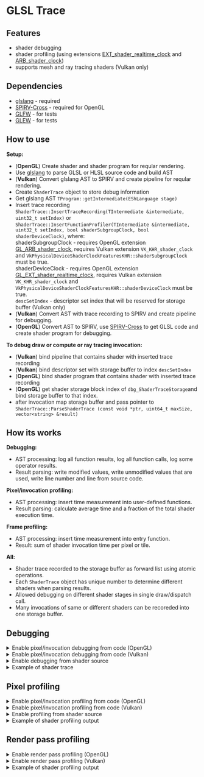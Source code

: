 # GLSL Trace

## Features
 * shader debugging
 * shader profiling (using extensions [EXT_shader_realtime_clock](https://github.com/KhronosGroup/GLSL/blob/master/extensions/ext/EXT_shader_realtime_clock.txt) and [ARB_shader_clock](https://www.khronos.org/registry/OpenGL/extensions/ARB/ARB_shader_clock.txt))
 * supports mesh and ray tracing shaders (Vulkan only)


## Dependencies
 * [glslang](https://github.com/KhronosGroup/glslang) - required
 * [SPIRV-Cross](https://github.com/KhronosGroup/SPIRV-Cross) - required for OpenGL
 * [GLFW](https://www.glfw.org/) - for tests
 * [GLEW](http://glew.sourceforge.net/) - for tests


## How to use
**Setup:**</br> 
 * (__OpenGL__) Create shader and shader program for reqular rendering.
 * Use [glslang](https://github.com/KhronosGroup/glslang) to parse GLSL or HLSL source code and build AST
 * (__Vulkan__) Convert glslang AST to SPIRV and create pipeline for reqular rendering.
 * Create `ShaderTrace` object to store debug information
 * Get glslang AST `TProgram::getIntermediate(EShLanguage stage)`
 * Insert trace recording `ShaderTrace::InsertTraceRecording(TIntermediate &intermediate, uint32_t setIndex)` or `ShaderTrace::InsertFunctionProfiler(TIntermediate &intermediate, uint32_t setIndex, bool shaderSubgroupClock, bool shaderDeviceClock)`, where:</br>
   shaderSubgroupClock - requires OpenGL extension [GL_ARB_shader_clock](https://www.khronos.org/registry/OpenGL/extensions/ARB/ARB_shader_clock.txt), requires Vulkan extension `VK_KHR_shader_clock` and `VkPhysicalDeviceShaderClockFeaturesKHR::shaderSubgroupClock` must be true.</br>
   shaderDeviceClock - requires OpenGL extension [GL_EXT_shader_realtime_clock](https://github.com/KhronosGroup/GLSL/blob/master/extensions/ext/GL_EXT_shader_realtime_clock.txt), requires Vulkan extension `VK_KHR_shader_clock` and `VkPhysicalDeviceShaderClockFeaturesKHR::shaderDeviceClock` must be true.</br>
   `descSetIndex` - descriptor set index that will be reserved for storage buffer (Vulkan only)</br>
 * (__Vulkan__) Convert AST with trace recording to SPIRV and create pipeline for debugging.
 * (__OpenGL__) Convert AST to SPIRV, use [SPIRV-Cross](https://github.com/KhronosGroup/SPIRV-Cross) to get GLSL code and create shader program for debugging.


**To debug draw or compute or ray tracing invocation:**</br> 
 
 * (__Vulkan__) bind pipeline that contains shader with inserted trace recording
 * (__Vulkan__) bind descriptor set with storage buffer to index `descSetIndex`
 * (__OpenGL__) bind shader program that contains shader with inserted trace recording
 * (__OpenGL__) get shader storage block index of `dbg_ShaderTraceStorage`and bind storage buffer to that index.
 * after invocation map storage buffer and pass pointer to `ShaderTrace::ParseShaderTrace (const void *ptr, uint64_t maxSize, vector<string> &result)`
 
 
## How its works
 **Debugging:**
 * AST processing: log all function results, log all function calls, log some operator results.
 * Result parsing: write modified values, write unmodified values that are used, write line number and line from source code.
 
 **Pixel/invocation profiling:**
 * AST processing: insert time measurement into user-defined functions.
 * Result parsing: calculate average time and a fraction of the total shader execution time.
 
 **Frame profiling:**
 * AST processing: insert time measurement into entry function.
 * Result: sum of shader invocation time per pixel or tile.
 
 **All:**
 * Shader trace recorded to the storage buffer as forward list using atomic operations.
 * Each `ShaderTrace` object has unique number to determine different shaders when parsing results.
 * Allowed debugging on different shader stages in single draw/dispatch call.
 * Many invocations of same or different shaders can be recoreded into one storage buffer.


## Debugging

<details>
<summary>Enable pixel/invocation debugging from code (OpenGL)</summary>
   
```cpp
// use glslang to compile shader from source
// for full source code see 'CreateShader()' in 'tests/OpenGL/ShaderCompiler.cpp'
glslang::TProgram  program;
...

// after program compilation get AST
TIntermediate*  intermediate = program.getIntermediate( ... );

// insert trace recording into glslang AST
ShaderTrace  shaderTrace;
shaderTrace.InsertTraceRecording( *intermediate, /*unused*/0 );

// Parts of shader source code will be inserted into shader trace results
shaderTrace.SetSource( ... );

// add included source files if used '#include' directive
shaderTrace.IncludeSource( ... );

// convert AST to SPIRV binary
glslang::GlslangToSpv( *intermediate, spirvData, ... );

// use SPIRV-Cross to convert SPIRV binary into GLSL code
spirv_cross::CompilerGLSL  compiler {spirvData.data(), spirvData.size()};
string  shaderSrc = compiler.compile();

// create shaders and program
...

// create buffer for shader output
uint32_t bufferSize = 4u << 20;
glGenBuffers( 1, &dbgBuffer );
glBindBuffer( GL_SHADER_STORAGE_BUFFER, dbgBuffer );
glBufferStorage( GL_SHADER_STORAGE_BUFFER, bufferSize, nullptr, GL_MAP_READ_BIT | GL_DYNAMIC_STORAGE_BIT );

// bind buffer to shader
GLuint	sb_index = glGetProgramResourceIndex( program, GL_SHADER_STORAGE_BLOCK, "dbg_ShaderTraceStorage" );
glShaderStorageBlockBinding( program, sb_index, /*binding*/0 );
glBindBufferBase( GL_SHADER_STORAGE_BUFFER, /*binding*/0, dbgBuffer );
		
// clear buffer
uint32_t  zero = 0;
glClearBufferData( GL_SHADER_STORAGE_BUFFER, GL_R32UI, GL_RED_INTEGER, GL_UNSIGNED_INT, &zero );

// set pixel which you need to debug (2 components)
// record if {pixel_x, pixel_y} == floor(gl_FragCoord.xy)
uint32_t  data[] = { pixel_x, pixel_y };
glBufferSubData( GL_SHADER_STORAGE_BUFFER, 0, sizeof(data), data );

// draw
...

// ... or which compute invocation or ray tracing launch (3 components)
// record if {thread_x, thread_y, thread_z} == gl_GlobalInvocationID
// record if {thread_x, thread_y, thread_z} == gl_LaunchID
uint32_t  data[] = { thread_x, thread_y, thread_z };
glBufferSubData( GL_SHADER_STORAGE_BUFFER, 0, sizeof(data), data );

// dispatch or trace
...

// read buffer data
void* ptr = glMapBuffer( GL_SHADER_STORAGE_BUFFER, GL_READ_ONLY );

// get shader trace as a string
vector<string>  result;
shaderTrace.ParseShaderTrace( ptr, bufferSize, result );
```
</details>
<details>
<summary>Enable pixel/invocation debugging from code (Vulkan)</summary>
   
```cpp
// use glslang to compile shader from source
// for full source code see 'Device::_Compile()' in 'tests/Vulkan/Device.cpp' 
glslang::TProgram  program;
...

// after program compilation get AST
TIntermediate*  intermediate = program.getIntermediate( ... );

// insert trace recording into glslang AST
// descSetIndex - any free descriptor set index
ShaderTrace  shaderTrace;
shaderTrace.InsertTraceRecording( *intermediate, descSetIndex );

// Parts of shader source code will be inserted into shader trace results
shaderTrace.SetSource( ... );

// add included source files if used '#include' directive
shaderTrace.IncludeSource( ... );

// convert AST to SPIRV binary
glslang::GlslangToSpv( *intermediate, spirvData, ... );
	
// create pipeline
...

// create buffer for shader output
VkBufferCreateInfo	info = {};
info.sType  = VK_STRUCTURE_TYPE_BUFFER_CREATE_INFO;
info.size   = 4u << 20;
info.usage  = VK_BUFFER_USAGE_TRANSFER_SRC_BIT | VK_BUFFER_USAGE_TRANSFER_DST_BIT | VK_BUFFER_USAGE_STORAGE_BUFFER_BIT;
vkCreateBuffer( device, &info, nullptr, &debugOutputBuffer );

info.usage  = VK_BUFFER_USAGE_TRANSFER_DST_BIT;
vkCreateBuffer( device, &info, nullptr, &stagingBuffer );

// bind descriptor set with 'debugOutputBuffer'
vkCmdBindDescriptorSets( cmdBuffer, VK_PIPELINE_BIND_POINT_GRAPHICS, ppln_layout, descSetIndex, 1, &dbg_desc_set, 0, nullptr );
	
// set pixel which you need to debug (2 components)
// record if {pixel_x, pixel_y} == floor(gl_FragCoord.xy)
uint32_t  data[] = { pixel_x, pixel_y };
vkCmdUpdateBuffer( cmdBuffer, debugOutputBuffer, 0, sizeof(data), data );
vkCmdFillBuffer( cmdBuffer, debugOutputBuffer, sizeof(data), VK_WHOLE_SIZE, 0 );

// draw
...

// ... or which compute invocation or ray tracing launch (3 components)
// record if {thread_x, thread_y, thread_z} == gl_GlobalInvocationID
// record if {thread_x, thread_y, thread_z} == gl_LaunchID
uint32_t  data[] = { thread_x, thread_y, thread_z };
vkCmdUpdateBuffer( cmdBuffer, debugOutputBuffer, 0, sizeof(data), data );
vkCmdFillBuffer( cmdBuffer, debugOutputBuffer, sizeof(data), VK_WHOLE_SIZE, 0 );

// dispatch or trace
...

// copy buffer data to staging buffer and map
...
void* ptr;
vkMapMemory( device, stagingBuffer, 0, info.size, 0, &ptr );

// get shader trace as a string
vector<string>  result;
shaderTrace.ParseShaderTrace( ptr, info.size, result );
```
</details>

<details>
<summary>Enable debugging from shader source</summary>

```cpp
// empty function will be replaced during shader compilation
void dbg_EnableTraceRecording (bool b) {}

void main ()
{
    bool condition = ...
        
    // if 'condition' is true then trace recording will start here
    dbg_EnableTraceRecording( condition );
    ...
}
```

Pause trace recording
```cpp
// empty functions will be replaced during shader compilation
void dbg_EnableTraceRecording (bool b) {}
void dbg_PauseTraceRecording (bool b) {}

void main ()
{
    bool condition = ...
    
    // if 'condition' is true then trace recording will start here
    dbg_EnableTraceRecording( condition );
    ...
	
	// pause
	dbg_PauseTraceRecording( true );
	
	// trace will not be recorded
	...
	
	// resume
	dbg_PauseTraceRecording( false );
	...
}
```
</details>

<details>
<summary>Example of shader trace</summary>

```cpp
//> gl_GlobalInvocationID: uint3 {8, 8, 0}
//> gl_LocalInvocationID: uint3 {0, 0, 0}
//> gl_WorkGroupID: uint3 {1, 1, 0}
no source

//> index: uint {136}
//  gl_GlobalInvocationID: uint3 {8, 8, 0}
11. index = gl_GlobalInvocationID.x + gl_GlobalInvocationID.y * gl_NumWorkGroups.x * gl_WorkGroupSize.x;

//> size: uint {256}
12. size = gl_NumWorkGroups.x * gl_NumWorkGroups.y * gl_WorkGroupSize.x * gl_WorkGroupSize.y;

//> value: float {0.506611}
//  index: uint {136}
//  size: uint {256}
13. value = sin( float(index) / size );

//> imageStore(): void
//  gl_GlobalInvocationID: uint3 {8, 8, 0}
//  value: float {0.506611}
14.     imageStore( un_OutImage, ivec2(gl_GlobalInvocationID.xy), vec4(value) );
```
The `//>` symbol marks the modified variable or function result.
</details>


## Pixel profiling

<details>
<summary>Enable pixel/invocation profiling from code (OpenGL)</summary>
   
```cpp
// use glslang to compile shader from source
// for full source code see 'CreateShader()' in 'tests/OpenGL/ShaderCompiler.cpp'
glslang::TProgram  program;
...

// after program compilation get AST
TIntermediate*  intermediate = program.getIntermediate( ... );

// insert profiling code into glslang AST
ShaderTrace  shaderTrace;
shaderTrace.InsertFunctionProfiler( *intermediate, /*unused*/0, true, true ); // TODO: check extensions

// convert AST to SPIRV binary
glslang::GlslangToSpv( *intermediate, spirvData, ... );

// use SPIRV-Cross to convert SPIRV binary into GLSL code
spirv_cross::CompilerGLSL  compiler {spirvData.data(), spirvData.size()};
string  shaderSrc = compiler.compile();

// create shaders and program
...

// create buffer for shader output
uint32_t bufferSize = 4u << 20;
glGenBuffers( 1, &dbgBuffer );
glBindBuffer( GL_SHADER_STORAGE_BUFFER, dbgBuffer );
glBufferStorage( GL_SHADER_STORAGE_BUFFER, bufferSize, nullptr, GL_MAP_READ_BIT | GL_DYNAMIC_STORAGE_BIT );

// bind buffer to shader
GLuint	sb_index = glGetProgramResourceIndex( program, GL_SHADER_STORAGE_BLOCK, "dbg_ShaderTraceStorage" );
glShaderStorageBlockBinding( program, sb_index, /*binding*/0 );
glBindBufferBase( GL_SHADER_STORAGE_BUFFER, /*binding*/0, dbgBuffer );

// clear buffer
uint32_t  zero = 0;
glClearBufferData( GL_SHADER_STORAGE_BUFFER, GL_R32UI, GL_RED_INTEGER, GL_UNSIGNED_INT, &zero );

// set pixel which you need to profile (2 components)
// record if {pixel_x, pixel_y} == floor(gl_FragCoord.xy)
uint32_t  data[] = { pixel_x, pixel_y };
glBufferSubData( GL_SHADER_STORAGE_BUFFER, 0, sizeof(data), data );

// draw
...

// ... or which compute invocation or ray tracing launch (3 components)
// record if {thread_x, thread_y, thread_z} == gl_GlobalInvocationID
// record if {thread_x, thread_y, thread_z} == gl_LaunchID
uint32_t  data[] = { thread_x, thread_y, thread_z };
glBufferSubData( GL_SHADER_STORAGE_BUFFER, 0, sizeof(data), data );

// dispatch or trace
...

// read buffer data
void* ptr = glMapBuffer( GL_SHADER_STORAGE_BUFFER, GL_READ_ONLY );

// get profiling info as a string
vector<string>  result;
shaderTrace.ParseShaderTrace( ptr, bufferSize, result );
```
</details>
<details>
<summary>Enable pixel/invocation profiling from code (Vulkan)</summary>
   
```cpp
// get shader clock extension features
VkPhysicalDeviceShaderClockFeaturesKHR	shaderClockFeat;
...

// use glslang to compile shader from source
// for full source code see 'Device::_Compile()' in 'tests/Vulkan/Device.cpp'  
glslang::TProgram  program;
...

// after program compilation get AST
TIntermediate*  intermediate = program.getIntermediate( ... );
	
// insert profiling code into glslang AST
// descSetIndex - any free descriptor set index
ShaderTrace  shaderTrace;
shaderTrace.InsertFunctionProfiler( *intermediate, descSetIndex, shaderClockFeat.shaderSubgroupClock, shaderClockFeat.shaderDeviceClock );

// convert AST to SPIRV binary
glslang::GlslangToSpv( *intermediate, spirvData, ... );
	
// create pipeline
...

// create buffer for shader output
VkBufferCreateInfo	info = {};
info.sType  = VK_STRUCTURE_TYPE_BUFFER_CREATE_INFO;
info.size   = 4u << 20;
info.usage  = VK_BUFFER_USAGE_TRANSFER_SRC_BIT | VK_BUFFER_USAGE_TRANSFER_DST_BIT | VK_BUFFER_USAGE_STORAGE_BUFFER_BIT;
vkCreateBuffer( device, &info, nullptr, &debugOutputBuffer );

info.usage  = VK_BUFFER_USAGE_TRANSFER_DST_BIT;
vkCreateBuffer( device, &info, nullptr, &stagingBuffer );

// bind descriptor set with 'debugOutputBuffer'
vkCmdBindDescriptorSets( cmdBuffer, VK_PIPELINE_BIND_POINT_GRAPHICS, ppln_layout, descSetIndex, 1, &dbg_desc_set, 0, nullptr );

// set pixel which you need to debug (2 components)
// record if {pixel_x, pixel_y} == floor(gl_FragCoord.xy)
uint32_t  data[] = { pixel_x, pixel_y };
vkCmdUpdateBuffer( cmdBuffer, debugOutputBuffer, 0, sizeof(data), data );
vkCmdFillBuffer( cmdBuffer, debugOutputBuffer, sizeof(data), VK_WHOLE_SIZE, 0 );

// draw
...

// ... or which compute invocation or ray tracing launch (3 components)
// record if {thread_x, thread_y, thread_z} == gl_GlobalInvocationID
// record if {thread_x, thread_y, thread_z} == gl_LaunchID
uint32_t  data[] = { thread_x, thread_y, thread_z };
vkCmdUpdateBuffer( cmdBuffer, debugOutputBuffer, 0, sizeof(data), data );
vkCmdFillBuffer( cmdBuffer, debugOutputBuffer, sizeof(data), VK_WHOLE_SIZE, 0 );

// dispatch or trace
...

// copy buffer data to staging buffer and map
...
void* ptr;
vkMapMemory( device, stagingBuffer, 0, info.size, 0, &ptr );

// get profiling info as a string
vector<string>  result;
shaderTrace.ParseShaderTrace( ptr, info.size, result );
```
</details>

<details>
<summary>Enable profiling from shader source</summary>
   
```cpp
// empty function will be replaced during shader compilation
void dbg_EnableProfiling (bool b) {}
    
void main ()
{
    bool condition = ...
        
    // if condition is true then profiling will start here
    dbg_EnableProfiling( condition );
    ...
}
```
</details>

<details>
<summary>Example of shader profiling output</summary>

```cpp
//> gl_GlobalInvocationID: uint3 {512, 512, 0}
//> gl_LocalInvocationID: uint3 {0, 0, 0}
//> gl_WorkGroupID: uint3 {64, 64, 0}
no source

// subgroup total: 100.00%,  avr: 100.00%,  (95108.00)
// device   total: 100.00%,  avr: 100.00%,  (2452.00)
// invocations:    1
106. void main ()

// subgroup total: 89.57%,  avr: 89.57%,  (85192.00)
// device   total: 89.56%,  avr: 89.56%,  (2196.00)
// invocations:    1
29. float FBM (in float3 coord)

// subgroup total: 84.67%,  avr: 12.10%,  (11504.57)
// device   total: 84.18%,  avr: 12.03%,  (294.86)
// invocations:    7
56. float GradientNoise (const float3 pos)

// subgroup total: 45.15%,  avr: 0.81%,  (766.86)
// device   total: 44.54%,  avr: 0.80%,  (19.50)
// invocations:    56
72. float3 DHash33 (const float3 p)
```
</details>


## Render pass profiling

<details>
<summary>Enable render pass profiling (OpenGL)</summary>
   
```cpp
// use glslang to compile shader from source
// for full source code see 'CreateShader()' in 'tests/OpenGL/ShaderCompiler.cpp'
glslang::TProgram  program;
...

// after program compilation get AST
TIntermediate*  intermediate = program.getIntermediate( ... );

// insert profiling code into glslang AST
ShaderTrace  shaderTrace;
shaderTrace.InsertFunctionProfiler( *intermediate, /*unused*/0, true, true ); // TODO: check extensions

// convert AST to SPIRV binary
glslang::GlslangToSpv( *intermediate, spirvData, ... );

// use SPIRV-Cross to convert SPIRV binary into GLSL code
spirv_cross::CompilerGLSL  compiler {spirvData.data(), spirvData.size()};
string  shaderSrc = compiler.compile();

// create shaders and program
...

// create buffer for shader output
// image_width, image_height - size of render target
uint32_t bufferSize = 16 + (image_width * image_height * 8);
glGenBuffers( 1, &dbgBuffer );
glBindBuffer( GL_SHADER_STORAGE_BUFFER, dbgBuffer );
glBufferStorage( GL_SHADER_STORAGE_BUFFER, bufferSize, nullptr, GL_MAP_READ_BIT | GL_DYNAMIC_STORAGE_BIT );

// bind buffer to shader
GLuint	sb_index = glGetProgramResourceIndex( program, GL_SHADER_STORAGE_BLOCK, "dbg_ShaderTraceStorage" );
glShaderStorageBlockBinding( program, sb_index, /*binding*/0 );
glBindBufferBase( GL_SHADER_STORAGE_BUFFER, /*binding*/0, dbgBuffer );

// clear buffer
uint32_t  zero = 0;
glClearBufferData( GL_SHADER_STORAGE_BUFFER, GL_R32UI, GL_RED_INTEGER, GL_UNSIGNED_INT, &zero );

// set tile size and image width
uint32_t  data[] = { 1, 1, image_width }; 
glBufferSubData( GL_SHADER_STORAGE_BUFFER, 0, sizeof(data), data );

// set of draw or dispatch or trace
...

// read buffer data
uint64_t* bufferData = static_cast<uint64_t*>( glMapBuffer( GL_SHADER_STORAGE_BUFFER, GL_READ_ONLY )) + 2;

for (uint32_t y = 0; y < image_height; ++y)
for (uint32_t x = 0; x < image_width; ++x)
{
	uint64_t  pixel_time = bufferData[x + y * image_width];
	
	// process results
	...
}
```
</details>
<details>
<summary>Enable render pass profiling (Vulkan)</summary>
   
```cpp
// check shader clock extension
VkPhysicalDeviceShaderClockFeaturesKHR	shaderClockFeat;
...
if ( !shaderClockFeat.shaderDeviceClock )
	return; // not supported

// use glslang to compile shader from source
// for full source code see 'Device::_Compile()' in 'tests/Vulkan/Device.cpp'  
glslang::TProgram  program;
...

// after program compilation get AST
TIntermediate*  intermediate = program.getIntermediate( ... );
	
// insert profiling code into glslang AST
// descSetIndex - any free descriptor set index
ShaderTrace  shaderTrace;
shaderTrace.InsertShaderClockMap( *intermediate, descSetIndex );

// convert AST to SPIRV binary
glslang::GlslangToSpv( *intermediate, spirvData, ... );
	
// create pipeline
...

// create buffer for shader output
// image_width, image_height - size of render target
VkBufferCreateInfo	info = {};
info.sType  = VK_STRUCTURE_TYPE_BUFFER_CREATE_INFO;
info.size   = 16 + (image_width * image_height * 8);
info.usage  = VK_BUFFER_USAGE_TRANSFER_SRC_BIT | VK_BUFFER_USAGE_TRANSFER_DST_BIT | VK_BUFFER_USAGE_STORAGE_BUFFER_BIT;
vkCreateBuffer( device, &info, nullptr, &debugOutputBuffer );

info.usage  = VK_BUFFER_USAGE_TRANSFER_DST_BIT;
vkCreateBuffer( device, &info, nullptr, &stagingBuffer );

// bind descriptor set with 'debugOutputBuffer'
vkCmdBindDescriptorSets( cmdBuffer, VK_PIPELINE_BIND_POINT_GRAPHICS, ppln_layout, descSetIndex, 1, &dbg_desc_set, 0, nullptr );

// set tileSize and image width
uint32_t  data[] = { 1, 1, image_width };
vkCmdUpdateBuffer( cmdBuffer, debugOutputBuffer, 0, sizeof(data), data );
vkCmdFillBuffer( cmdBuffer, debugOutputBuffer, sizeof(data), VK_WHOLE_SIZE, 0 );

// set of draw or dispatch or trace
...

// copy buffer data to staging buffer and map
...
void* ptr;
vkMapMemory( device, stagingBuffer, 0, info.size, 0, &ptr );
uint64_t* bufferData = static_cast<uint64_t*>( ptr ) + 2;

for (uint32_t y = 0; y < image_height; ++y)
for (uint32_t x = 0; x < image_width; ++x)
{
	uint64_t  pixel_time = bufferData[x + y * image_width];
	
	// process results
	...
}
```
</details>

<details>
<summary>Example of shader profiling output</summary>
TODO: image
</details>
